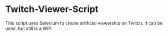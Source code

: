 # Twitch-Viewer-Script
This script uses Selenium to create artificial viewership on Twitch.
It can be used, but still is a WIP.
